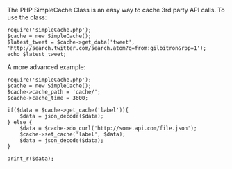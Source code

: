The PHP SimpleCache Class is an easy way to cache 3rd party API calls. To use the class:

	require('simpleCache.php'); 
	$cache = new SimpleCache();
	$latest_tweet = $cache->get_data('tweet', 'http://search.twitter.com/search.atom?q=from:gilbitron&rpp=1');
	echo $latest_tweet;
	
A more advanced example:

	require('simpleCache.php'); 
	$cache = new SimpleCache();
	$cache->cache_path = 'cache/';
	$cache->cache_time = 3600;

	if($data = $cache->get_cache('label')){
		$data = json_decode($data);
	} else {
		$data = $cache->do_curl('http://some.api.com/file.json');
		$cache->set_cache('label', $data);
		$data = json_decode($data);
	}

	print_r($data);